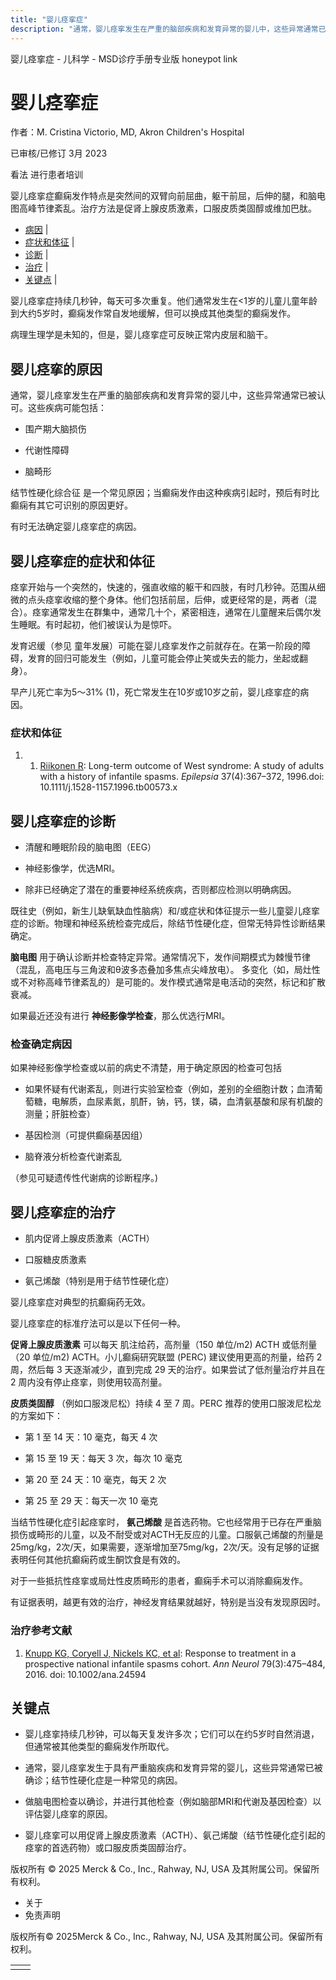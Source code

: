 ```yaml
---
title: "婴儿痉挛症"
description: "通常，婴儿痉挛发生在严重的脑部疾病和发育异常的婴儿中，这些异常通常已被认可。这些疾病可能包括："
---
```


﻿婴儿痉挛症 \- 儿科学 \- MSD诊疗手册专业版 honeypot link

# 婴儿痉挛症

作者：M. Cristina Victorio, MD, Akron Children's Hospital

已审核/已修订 3月 2023

看法 进行患者培训

婴儿痉挛症癫痫发作特点是突然间的双臂向前屈曲，躯干前屈，后伸的腿，和脑电图高峰节律紊乱。治疗方法是促肾上腺皮质激素，口服皮质类固醇或维加巴肽。

- [病因](#病因_v26435529_zh) \|
- [症状和体征](#症状和体征_v1093639_zh) \|
- [诊断](#诊断_v1093644_zh) \|
- [治疗](#治疗_v1093664_zh) \|
- [关键点](#关键点_v26435557_zh) \|

婴儿痉挛症持续几秒钟，每天可多次重复。他们通常发生在<1岁的儿童儿童年龄到大约5岁时，癫痫发作常自发地缓解，但可以换成其他类型的癫痫发作。

病理生理学是未知的，但是，婴儿痉挛症可反映正常内皮层和脑干。

## 婴儿痉挛的原因

通常，婴儿痉挛发生在严重的脑部疾病和发育异常的婴儿中，这些异常通常已被认可。这些疾病可能包括：

- 围产期大脑损伤

- 代谢性障碍

- 脑畸形


结节性硬化综合征 是一个常见原因；当癫痫发作由这种疾病引起时，预后有时比癫痫有其它可识别的原因更好。

有时无法确定婴儿痉挛症的病因。

## 婴儿痉挛症的症状和体征

痉挛开始与一个突然的，快速的，强直收缩的躯干和四肢，有时几秒钟。范围从细微的点头痉挛收缩的整个身体。他们包括前屈，后伸，或更经常的是，两者（混合）。痉挛通常发生在群集中，通常几十个，紧密相连，通常在儿童醒来后偶尔发生睡眠。有时起初，他们被误认为是惊吓。

发育迟缓（参见 童年发展）可能在婴儿痉挛发作之前就存在。在第一阶段的障碍，发育的回归可能发生（例如，儿童可能会停止笑或失去的能力，坐起或翻身）。

早产儿死亡率为5〜31% (1)，死亡常发生在10岁或10岁之前，婴儿痉挛症的病因。

### 症状和体征

1. 1. [Riikonen R](https://pubmed.ncbi.nlm.nih.gov/8603642/): Long-term outcome of West syndrome: A study of adults with a history of infantile spasms. _Epilepsia_ 37(4):367–372, 1996.doi: 10.1111/j.1528-1157.1996.tb00573.x


## 婴儿痉挛症的诊断

- 清醒和睡眠阶段的脑电图（EEG）

- 神经影像学，优选MRI。

- 除非已经确定了潜在的重要神经系统疾病，否则都应检测以明确病因。


既往史（例如，新生儿缺氧缺血性脑病）和/或症状和体征提示一些儿童婴儿痉挛症的诊断。物理和神经系统检查完成后，除结节性硬化症，但常无特异性诊断结果确定。

**脑电图** 用于确认诊断并检查特定异常。通常情况下，发作间期模式为棘慢节律（混乱，高电压与三角波和θ波多态叠加多焦点尖峰放电）。 多变化（如，局灶性或不对称高峰节律紊乱的）是可能的。发作模式通常是电活动的突然，标记和扩散衰减。

如果最近还没有进行 **神经影像学检查**，那么优选行MRI。

### 检查确定病因

如果神经影像学检查或以前的病史不清楚，用于确定原因的检查可包括

- 如果怀疑有代谢紊乱，则进行实验室检查（例如，差别的全细胞计数；血清葡萄糖，电解质，血尿素氮，肌酐，钠，钙，镁，磷，血清氨基酸和尿有机酸的测量；肝脏检查）

- 基因检测（可提供癫痫基因组）

- 脑脊液分析检查代谢紊乱


（参见可疑遗传性代谢病的诊断程序。)

## 婴儿痉挛症的治疗

- 肌内促肾上腺皮质激素（ACTH）

- 口服糖皮质激素

- 氨己烯酸（特别是用于结节性硬化症）


婴儿痉挛症对典型的抗癫痫药无效。

婴儿痉挛症的标准疗法可以是以下任何一种。

**促肾上腺皮质激素** 可以每天 肌注给药，高剂量（150 单位/m2) ACTH 或低剂量（20 单位/m2) ACTH。小儿癫痫研究联盟 (PERC) 建议使用更高的剂量，给药 2 周，然后每 3 天逐渐减少，直到完成 29 天的治疗。如果尝试了低剂量治疗并且在 2 周内没有停止痉挛，则使用较高剂量。

**皮质类固醇** （例如口服泼尼松）持续 4 至 7 周。PERC 推荐的使用口服泼尼松龙的方案如下：

- 第 1 至 14 天：10 毫克，每天 4 次

- 第 15 至 19 天：每天 3 次，每次 10 毫克

- 第 20 至 24 天：10 毫克，每天 2 次

- 第 25 至 29 天：每天一次 10 毫克


当结节性硬化症引起痉挛时， **氨己烯酸** 是首选药物。它也经常用于已存在严重脑损伤或畸形的儿童，以及不耐受或对ACTH无反应的儿童。口服氨己烯酸的剂量是25mg/kg，2次/天，如果需要，逐渐增加至75mg/kg，2次/天。没有足够的证据表明任何其他抗癫痫药或生酮饮食是有效的。

对于一些抵抗性痉挛或局灶性皮质畸形的患者，癫痫手术可以消除癫痫发作。

有证据表明，越更有效的治疗，神经发育结果就越好，特别是当没有发现原因时。

### 治疗参考文献

1. [Knupp KG, Coryell J, Nickels KC, et al](https://www.ncbi.nlm.nih.gov/pmc/articles/PMC5902168/): Response to treatment in a prospective national infantile spasms cohort. _Ann Neurol_ 79(3):475–484, 2016. doi: 10.1002/ana.24594


## 关键点

- 婴儿痉挛持续几秒钟，可以每天复发许多次；它们可以在约5岁时自然消退，但通常被其他类型的癫痫发作所取代。

- 通常，婴儿痉挛发生于具有严重脑疾病和发育异常的婴儿，这些异常通常已被确诊；结节性硬化症是一种常见的病因。

- 做脑电图检查以确诊，并进行其他检查（例如脑部MRI和代谢及基因检查）以评估婴儿痉挛的原因。

- 婴儿痉挛可以用促肾上腺皮质激素（ACTH）、氨己烯酸（结节性硬化症引起的痉挛的首选药物）或口服皮质类固醇治疗。




版权所有 © 2025
Merck & Co., Inc., Rahway, NJ, USA 及其附属公司。保留所有权利。

- 关于
- 免责声明

版权所有© 2025Merck & Co., Inc., Rahway, NJ, USA 及其附属公司。保留所有权利。

|     |     |
| --- | --- |
|  |  |